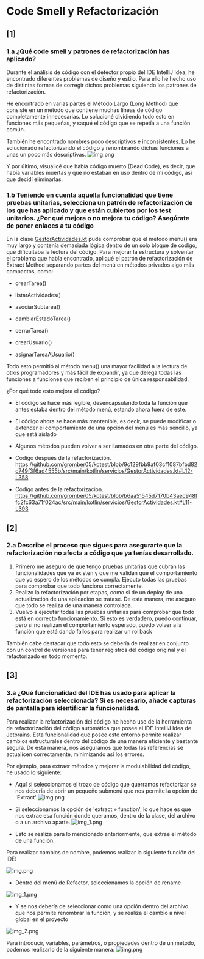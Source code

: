 # Code Smell y Refactorización

## [1]

### 1.a ¿Qué code smell y patrones de refactorización has aplicado?
Durante el análisis de código con el detector propio del IDE IntelliJ Idea, he encontrado diferentes problemas de diseño y estilo. Para ello he hecho uso de distintas formas de corregir dichos problemas siguiendo los patrones de refactorización. 

He encontrado en varias partes el Método Largo (Long Method) que consiste en un método que contiene muchas líneas de código completamente innecesarias. Lo solucioné dividiendo todo esto en funciones más pequeñas, y saqué el código que se repetía a una función común.

También he encontrado nombres poco descriptivos e inconsistentes. Lo he solucionado refactorizando el código y renombrando dichas funciones a unas un poco más descriptivas.
![img.png](assets/img.png)

Y por último, visualicé que había código muerto (Dead Code), es decir, que había variables muertas y que no estaban en uso dentro de mi código, así que decidí eliminarlas.
### 1.b Teniendo en cuenta aquella funcionalidad que tiene pruebas unitarias, selecciona un patrón de refactorización de los que has aplicado y que están cubiertos por los test unitarios. ¿Por qué mejora o no mejora tu código? Asegúrate de poner enlaces a tu código

En la clase [GestorActividades.kt](src/main/kotlin/servicios/GestorActividades.kt) pude comprobar que el método menu() era muy largo y contenía demasiada lógica dentro de un solo bloque de código, que dificultaba la lectura del código. Para mejorar la estructura y solventar el problema que había encontrado, apliqué el patrón de refactorización de Extract Method separando partes del menú en métodos privados algo más compactos, como:

- crearTarea()

- listarActividades()

- asociarSubtarea()

- cambiarEstadoTarea()

- cerrarTarea()

- crearUsuario()

- asignarTareaAUsuario()

Todo esto permitió al método menu() una mayor facilidad a la lectura de otros programadores y más fácil de expandir, ya que delega todas las funciones a funciones que reciben el principio de única responsabilidad.

¿Por qué todo esto mejora el código?

- El código se hace más legible, desencapsulando toda la función que antes estaba dentro del método menú, estando ahora fuera de este.
- El código ahora se hace más mantenible, es decir, se puede modificar o extender el comportamiento de una opción del menú es más sencillo, ya que está aislado
- Algunos métodos pueden volver a ser llamados en otra parte del código.

- Código después de la refactorización.
  https://github.com/gromber05/kotest/blob/9c129fbb9af03cf1087bfbd82c749f3f6ad4555b/src/main/kotlin/servicios/GestorActividades.kt#L12-L358
- Código antes de la refactorización.
  https://github.com/gromber05/kotest/blob/b6aa51545d7170b43aec948ffc2fc63a71f024ac/src/main/kotlin/servicios/GestorActividades.kt#L11-L393

## [2]

### 2.a Describe el proceso que sigues para asegurarte que la refactorización no afecta a código que ya tenías desarrollado.

1. Primero me aseguro de que tengo pruebas unitarias que cubran las funcionalidades que ya existen y que me validan que el comportamiento que yo espero de los métodos se cumpla. Ejecuto todas las pruebas para comprobar que todo funciona correctamente.
2. Realizo la refactorización por etapas, como si de un deploy de una actualización de una aplicación se tratase. De esta manera, me aseguro que todo se realiza de una manera controlada.
3. Vuelvo a ejecutar todas las pruebas unitarias para comprobar que todo está en correcto funcionamiento. Si esto es verdadero, puedo continuar, pero si no realizan el comportamiento esperado, puedo volver a la función que está dando fallos para realizar un rollback

También cabe destacar que todo esto se debería de realizar en conjunto con un control de versiones para tener registros del código original y el refactorizado en todo momento.

## [3]

### 3.a ¿Qué funcionalidad del IDE has usado para aplicar la refactorización seleccionada? Si es necesario, añade capturas de pantalla para identificar la funcionalidad.

Para realizar la refactorización del código he hecho uso de la herramienta de refactorización del código automática que posee el IDE IntelliJ Idea de Jetbrains. Esta funcionalidad que posee este entorno permite realizar cambios estructurales dentro del código de una manera eficiente y bastante segura. De esta manera, nos aseguramos que todas las referencias se actualicen correctamente, minimizando así los errores.

Por ejemplo, para extraer métodos y mejorar la modulabilidad del código, he usado lo siguiente:

- Aquí si seleccionamos el trozo de código que querramos refactorizar se nos debería de abrir un pequeño submenú que nos permite la opción de 'Extract'
![img.png](assets/img_3.png)

- Si seleccionamos la opción de 'extract » function', lo que hace es que nos extrae esa función donde queramos, dentro de la clase, del archivo o a un archivo aparte.
![img_1.png](assets/img_1.png)

- Esto se realiza para lo mencionado anteriormente, que extrae el método de una función.

Para realizar cambios de nombre, podemos realizar la siguiente función del IDE:

![img.png](assets/img_5.png)

- Dentro del menú de Refactor, seleccionamos la opción de rename

![img_1.png](assets/img_7.png)

- Y se nos debería de seleccionar como una opción dentro del archivo que nos permite renombrar la función, y se realiza el cambio a nivel global en el proyecto

![img_2.png](assets/img_6.png)

Para introducir, variables, parámetros, o propiedades dentro de un método, podemos realizarlo de la siguiente manera:
![img.png](assets/img_4.png)
